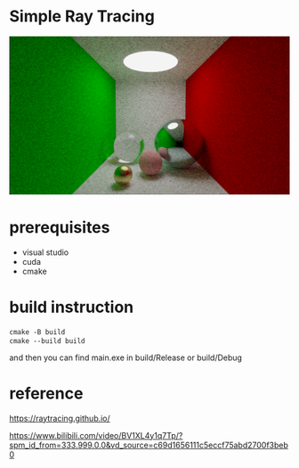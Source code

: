 # Simple Ray Tracing
![](./img.png)
# prerequisites
- visual studio
- cuda
- cmake
# build instruction
~~~
cmake -B build
cmake --build build
~~~
and then you can find main.exe in build/Release or build/Debug
# reference
https://raytracing.github.io/

https://www.bilibili.com/video/BV1XL4y1q7Tp/?spm_id_from=333.999.0.0&vd_source=c69d1656111c5eccf75abd2700f3beb0